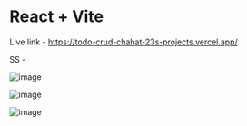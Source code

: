 # React + Vite

Live link - https://todo-crud-chahat-23s-projects.vercel.app/

SS - 

![image](https://github.com/user-attachments/assets/b73b3e09-2945-41d5-9b69-813f9d558bc2)

![image](https://github.com/user-attachments/assets/7f5851f4-c809-497a-8749-41786b014591)

![image](https://github.com/user-attachments/assets/ff9bf75e-42ac-45ed-bb8f-2d137bcf342f)
